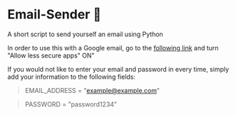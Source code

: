 # Email-Sender :email:
A short script to send yourself an email using Python

In order to use this with a Google email, go to the [following link](https://myaccount.google.com/lesssecureapps) and turn "Allow less secure apps" ON"

If you would not like to enter your email and password in every time, simply add your information to the following fields:

>EMAIL_ADDRESS = "example@example.com"

>PASSWORD = "password1234"

